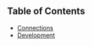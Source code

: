 ## Table of Contents

* [Connections](./additionaldocs/connections.md)
* [Development](./additionaldocs/development.md)
